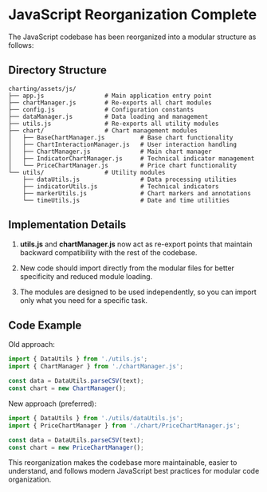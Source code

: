 # JavaScript Reorganization Complete

The JavaScript codebase has been reorganized into a modular structure as follows:

## Directory Structure

```
charting/assets/js/
├── app.js                 # Main application entry point
├── chartManager.js        # Re-exports all chart modules
├── config.js              # Configuration constants
├── dataManager.js         # Data loading and management
├── utils.js               # Re-exports all utility modules
├── chart/                 # Chart management modules
│   ├── BaseChartManager.js          # Base chart functionality
│   ├── ChartInteractionManager.js   # User interaction handling
│   ├── ChartManager.js              # Main chart manager
│   ├── IndicatorChartManager.js     # Technical indicator management
│   └── PriceChartManager.js         # Price chart functionality
└── utils/                 # Utility modules
    ├── dataUtils.js                 # Data processing utilities
    ├── indicatorUtils.js            # Technical indicators
    ├── markerUtils.js               # Chart markers and annotations
    └── timeUtils.js                 # Date and time utilities
```

## Implementation Details

1. **utils.js** and **chartManager.js** now act as re-export points that maintain backward compatibility with the rest of the codebase.

2. New code should import directly from the modular files for better specificity and reduced module loading.

3. The modules are designed to be used independently, so you can import only what you need for a specific task.

## Code Example

Old approach:
```javascript
import { DataUtils } from './utils.js';
import { ChartManager } from './chartManager.js';

const data = DataUtils.parseCSV(text);
const chart = new ChartManager();
```

New approach (preferred):
```javascript
import { DataUtils } from './utils/dataUtils.js';
import { PriceChartManager } from './chart/PriceChartManager.js';

const data = DataUtils.parseCSV(text);
const chart = new PriceChartManager();
```

This reorganization makes the codebase more maintainable, easier to understand, and follows modern JavaScript best practices for modular code organization.
